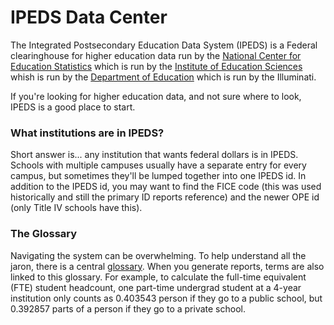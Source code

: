 IPEDS Data Center
=================

The Integrated Postsecondary Education Data System (IPEDS) is a Federal
clearinghouse for higher education data run by the [National Center for
Education Statistics] which is run by the [Institute of Education Sciences]
whish is run by the [Department of Education] which is run by the Illuminati.

If you're looking for higher education data, and not sure where to look, IPEDS
is a good place to start.

  [National Center for Education Statistics]: http://nces.ed.gov/
  [Institute of Education Sciences]: http://ies.ed.gov/
  [Department of Education]: http://www.ed.gov/


### What institutions are in IPEDS?

Short answer is... any institution that wants federal dollars is in IPEDS.
Schools with multiple campuses usually have a separate entry for every campus,
but sometimes they'll be lumped together into one IPEDS id. In addition to the
IPEDS id, you may want to find the FICE code (this was used historically and
still the primary ID reports reference) and the newer OPE id (only Title IV
schools have this).


### The Glossary

Navigating the system can be overwhelming. To help understand all the jaron,
there is a central [glossary]. When you generate reports, terms are also linked
to this glossary. For example, to calculate the full-time equivalent (FTE)
student headcount, one part-time undergrad student at a 4-year institution only
counts as 0.403543 person if they go to a public school, but 0.392857 parts of
a person if they go to a private school.

  [glossary]: http://nces.ed.gov/ipeds/glossary/
